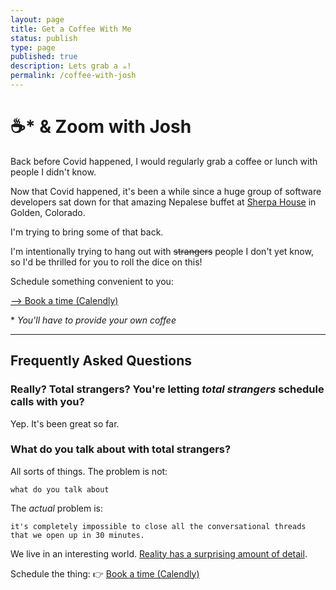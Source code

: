 ```yaml
---
layout: page
title: Get a Coffee With Me
status: publish
type: page
published: true
description: Lets grab a ☕️!
permalink: /coffee-with-josh
---
```


# ☕️* & Zoom with Josh

Back before Covid happened, I would regularly grab a coffee or lunch with people I didn't know. 

Now that Covid happened, it's been a while since a huge group of software developers sat down for that amazing Nepalese buffet at [Sherpa House](https://g.page/sherpahouse?share) in Golden, Colorado.

I'm trying to bring some of that back. 

I'm intentionally trying to hang out with <strike>strangers</strike> people I don't yet know, so I'd be thrilled for you to roll the dice on this! 

Schedule something convenient to you:

[--> Book a time (Calendly)](https://calendly.com/joshthompson/coffee-with-josh)

\* _You'll have to provide your own coffee_

------------------------

## Frequently Asked Questions

### Really? Total strangers? You're letting _total strangers_ schedule calls with you?

Yep. It's been great so far.

### What do you talk about with total strangers? 

All sorts of things. The problem is not:

`what do you talk about`

The _actual_ problem is:

`it's completely impossible to close all the conversational threads that we open up in 30 minutes.`

We live in an interesting world. [Reality has a surprising amount of detail](http://johnsalvatier.org/blog/2017/reality-has-a-surprising-amount-of-detail).

Schedule the thing: 👉 [Book a time (Calendly)](https://calendly.com/joshthompson/coffee-with-josh)

